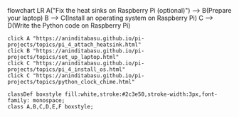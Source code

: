 <div class="mermaid">
flowchart LR
    A("Fix the heat sinks on Raspberry Pi (optional)") --> B(Prepare your laptop)
    B --> C(Install an operating system on Raspberry Pi)
    C --> D(Write the Python code on Raspberry Pi)
	
	click A "https://aninditabasu.github.io/pi-projects/topics/pi_4_attach_heatsink.html"
	click B "https://aninditabasu.github.io/pi-projects/topics/set_up_laptop.html"
	click C "https://aninditabasu.github.io/pi-projects/topics/pi_4_install_os.html"
	click C "https://aninditabasu.github.io/pi-projects/topics/python_clock_chime.html"
	
	classDef boxstyle fill:white,stroke:#2c3e50,stroke-width:3px,font-family: monospace;
    class A,B,C,D,E,F boxstyle;
</div>
